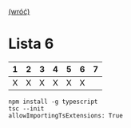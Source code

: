[(wróć)](../)

# Lista 6
| 1 | 2 | 3 | 4 | 5 | 6 | 7 |
|---|---|---|---|---|---|---|
| X | X | X | X | X | X |   |


```npm install -g typescript```    
```tsc --init```  
```allowImportingTsExtensions: True```